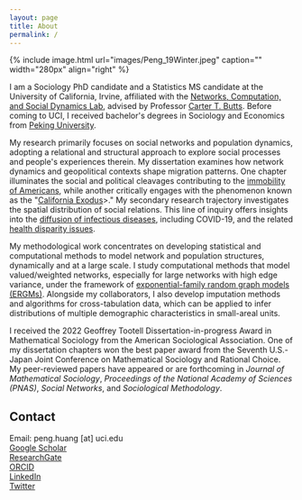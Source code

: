 ```yaml
---
layout: page
title: About
permalink: /
---
```


{% include image.html url="images/Peng_19Winter.jpeg" caption="" width="280px" align="right" %}

I am a Sociology PhD candidate and a Statistics MS candidate at the University of California, Irvine, affiliated with the <a href="http://ncasd.org/index.html" target="_blank" rel="noopener noreferrer">Networks, Computation, and Social Dynamics Lab</a>, advised by Professor <a href="http://www.carterbutts.com/index.html" target="_blank" rel="noopener noreferrer">Carter T. Butts</a>. Before coming to UCI, I received bachelor's degrees in Sociology and Economics from <a href="http://english.pku.edu.cn/" target="_blank" rel="noopener noreferrer">Peking University</a>. <br />

My research primarily focuses on social networks and population dynamics, adopting a relational and structural approach to explore social processes and people's experiences therein. My dissertation examines how network dynamics and geopolitical contexts shape migration patterns. One chapter illuminates the social and political cleavages contributing to the <a href="https://arxiv.org/abs/2205.02347" target="_blank" rel="noopener noreferrer">immobility of Americans</a>, while another critically engages with the phenomenon known as the "<a href="https://arxiv.org/abs/2308.06465" target="_blank" rel="noopener noreferrer">California Exodus</a>>." My secondary research trajectory investigates the spatial distribution of social relations. This line of inquiry offers insights into the <a href="https://doi.org/10.1073/pnas.2011656117" target="_blank" rel="noopener noreferrer" rel="noopener noreferrer">diffusion of infectious diseases</a>, including COVID-19, and the related <a href="https://doi.org/10.1073/pnas.2121675119" target="_blank" rel="noopener noreferrer">health disparity issues</a>. <br />

My methodological work concentrates on developing statistical and computational methods to model network and population structures, dynamically and at a large scale. I study computational methods that model valued/weighted networks, especially for large networks with high edge variance, under the framework of <a href="https://doi.org/10.1016/j.socnet.2023.07.001" target="_blank" rel="noopener noreferrer">exponential-family random graph models (ERGMs)</a>. Alongside my collaborators, I also develop imputation methods and algorithms for cross-tabulation data, which can be applied to infer distributions of multiple demographic characteristics in small-areal units. <br />

I received the 2022 Geoffrey Tootell Dissertation-in-progress Award in Mathematical Sociology from the American Sociological Association. One of my dissertation chapters won the best paper award from the Seventh U.S.-Japan Joint Conference on Mathematical Sociology and Rational Choice. My peer-reviewed papers have appeared or are forthcoming in <em>Journal of Mathematical Sociology</em>, <em>Proceedings of the National Academy of Sciences (PNAS)</em>, <em>Social Networks</em>, and <em>Sociological Methodology</em>.

<!--
Broadly interested in social networks and population dynamics, I take a relational and structural approach to studying social processes and people's experience therein. My dissertation examines how network dynamics and geopolitical conditions shape migration. One of the chapters identifies the <a href="https://arxiv.org/abs/2205.02347" target="_blank" rel="noopener noreferrer">social and political cleavages behind immobility</a> of Americans; another chapter interrogates the phenomenon of "California Exodus." My second line of research studies the spatial distribution of social relations, and its application in understanding the <a href="https://doi.org/10.1073/pnas.2011656117" target="_blank" rel="noopener noreferrer" rel="noopener noreferrer">diffusion of infectious diseases</a> such as COVID-19, and the related <a href="https://doi.org/10.1073/pnas.2121675119" target="_blank" rel="noopener noreferrer">health disparity issues</a>. <br />

using Markov chain Monte Carlo and loglinear models

My research is driven by interests in general questions about how people get along with each other in various social and geographical spaces: how we connect with our neighbors? what drives people to leave a place, and what holds on them to stay? where are people moving, and how new and old settlers of a place make sense of their relationships?
I enjoy the insights from formal and relational approaches originated in mathematical sociology, which unveils structural forces and related mechanisms that shape people's experience, behaviors, and perceptions. But I am also a fan of methodological pluralism, appreciative of the rich and unique perspectives we gain from examining social phenomenon at different angles.
A statistician by training, I am a methodologist avid for developing analytical tools to study problems that was deterred by a lack of related methods, which is a common challenge for studies of migration and social networks given the difficulty of information access and their interesting data structures. This interest in methodology also encourages me to think critically when evaluating the research process to make sure methods are properly emlpoyed and interpreted. 


I also develop statistical and computational methods. I develop methods and tools to model large, dynamic, valued networks using the [ERGM] framework, by implementing functions of Maximum Pseudo Likelihood Estimation. In another project, we develop methods to input three-way crosstab data using loglinear models and simulated annealing, which could be employed to estimate the interactions among demographic characteristics in different geographic areas. I also write codes under the ergm framework in R to model network patterns, visualize model accuracy, create formatted regression tables, etc. You can sisit the programming section for more information.
I am also implementing codes, as extension of [ergm.count] package in R, for goodness-of-fit diagnosis and modeling of dependence terms. 
-->



## Contact

Email: peng.huang [at] uci.edu <br />
<a href="https://scholar.google.com/citations?hl=en&user=Syb9tOAAAAAJ" target="_blank" rel="noopener noreferrer">Google Scholar</a>  <br />
<a href="https://www.researchgate.net/profile/Peng-Huang-21" target="_blank" rel="noopener noreferrer">ResearchGate</a> <br />
<a href="https://orcid.org/0000-0001-5614-786X" target="_blank" rel="noopener noreferrer">ORCID</a> <br />
<a href="https://www.linkedin.com/in/peng-huang-a1b4b9a4" target="_blank" rel="noopener noreferrer">LinkedIn</a> <br />
<a href="https://twitter.com/PengHuangSoc" target="_blank" rel="noopener noreferrer">Twitter</a> 
 

[social and political cleavages behind immobility]: https://arxiv.org/abs/2205.02347
[Twitter]: https://twitter.com/PengHuangSoc
[health disparity issues]: https://doi.org/10.1073/pnas.2121675119
<!--[modelling valued/weighted networks]-->
[exponential-family random graph models (ERGMs)]: http://arxiv.org/abs/2111.02372
[Sociology PhD candidate]: https://www.sociology.uci.edu/
[Networks, Computation, and Social Dynamics Lab]: http://ncasd.org/index.html
[Carter T. Butts]: http://www.carterbutts.com/index.html
<!--https://scholar.google.com/citations?user=-VGAs1cAAAAJ&hl=en&oi=ao-->
[Peking University]:http://english.pku.edu.cn/
[diffusion of infectious diseases]: https://doi.org/10.1073/pnas.2011656117
[ergm.count]: https://cran.r-project.org/web/packages/ergm.count/index.html
[LinkedIn]: https://www.linkedin.com/in/peng-huang-a1b4b9a4
[ResearchGate]: https://www.researchgate.net/profile/Peng-Huang-21
[ORCID]: https://orcid.org/0000-0001-5614-786X
[Google Scholar]: https://scholar.google.com/citations?hl=en&user=Syb9tOAAAAAJ